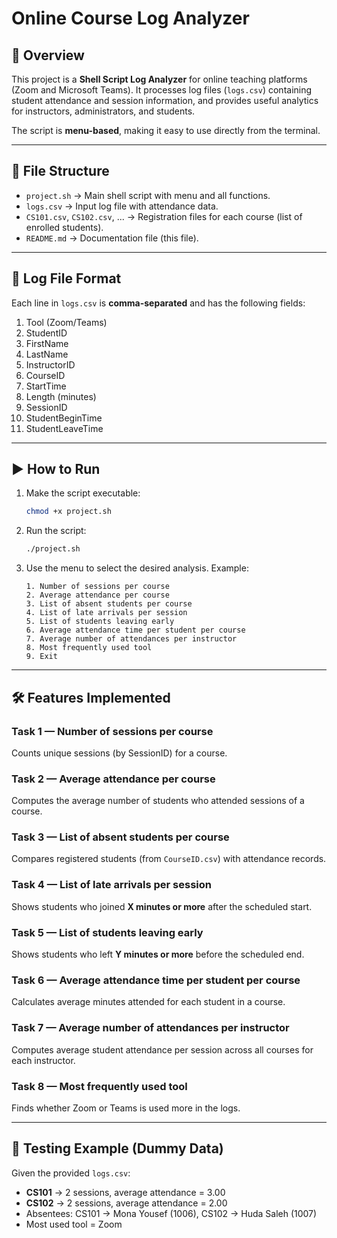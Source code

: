 
# Online Course Log Analyzer

## 📌 Overview

This project is a **Shell Script Log Analyzer** for online teaching platforms (Zoom and Microsoft Teams).
It processes log files (`logs.csv`) containing student attendance and session information, and provides useful analytics for instructors, administrators, and students.

The script is **menu-based**, making it easy to use directly from the terminal.

---

## 📂 File Structure

* `project.sh` → Main shell script with menu and all functions.
* `logs.csv` → Input log file with attendance data.
* `CS101.csv`, `CS102.csv`, ... → Registration files for each course (list of enrolled students).
* `README.md` → Documentation file (this file).

---

## 📑 Log File Format

Each line in `logs.csv` is **comma-separated** and has the following fields:

1. Tool (Zoom/Teams)
2. StudentID
3. FirstName
4. LastName
5. InstructorID
6. CourseID
7. StartTime
8. Length (minutes)
9. SessionID
10. StudentBeginTime
11. StudentLeaveTime

---

## ▶️ How to Run

1. Make the script executable:

   ```bash
   chmod +x project.sh
   ```

2. Run the script:

   ```bash
   ./project.sh
   ```

3. Use the menu to select the desired analysis. Example:

   ```
   1. Number of sessions per course
   2. Average attendance per course
   3. List of absent students per course
   4. List of late arrivals per session
   5. List of students leaving early
   6. Average attendance time per student per course
   7. Average number of attendances per instructor
   8. Most frequently used tool
   9. Exit
   ```

---

## 🛠 Features Implemented

### Task 1 — Number of sessions per course

Counts unique sessions (by SessionID) for a course.

### Task 2 — Average attendance per course

Computes the average number of students who attended sessions of a course.

### Task 3 — List of absent students per course

Compares registered students (from `CourseID.csv`) with attendance records.

### Task 4 — List of late arrivals per session

Shows students who joined **X minutes or more** after the scheduled start.

### Task 5 — List of students leaving early

Shows students who left **Y minutes or more** before the scheduled end.

### Task 6 — Average attendance time per student per course

Calculates average minutes attended for each student in a course.

### Task 7 — Average number of attendances per instructor

Computes average student attendance per session across all courses for each instructor.

### Task 8 — Most frequently used tool

Finds whether Zoom or Teams is used more in the logs.

---

## 🧪 Testing Example (Dummy Data)

Given the provided `logs.csv`:

* **CS101** → 2 sessions, average attendance = 3.00
* **CS102** → 2 sessions, average attendance = 2.00
* Absentees: CS101 → Mona Yousef (1006), CS102 → Huda Saleh (1007)
* Most used tool = Zoom




